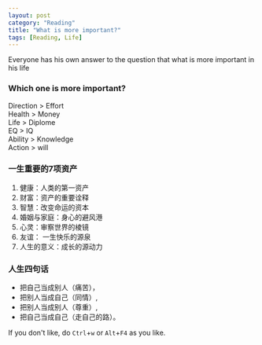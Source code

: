 ```yaml
---
layout: post
category: "Reading"
title: "What is more important?"
tags: [Reading, Life]
---
```


Everyone has his own answer to the question that what is more important in his life

### Which one is more important?

Direction > Effort  
Health > Money  
Life > Diplome  
EQ > IQ  
Ability > Knowledge  
Action > will  

<!--more-->

### 一生重要的7项资产

1. 健康：人类的第一资产  
2. 财富：资产的重要诠释  
3. 智慧：改变命运的资本  
4. 婚姻与家庭：身心的避风港  
5. 心灵：审察世界的棱镜  
6. 友谊： 一生快乐的源泉  
7. 人生的意义：成长的源动力

### 人生四句话

- 把自己当成别人（痛苦），  
- 把别人当成自己（同情）,  
- 把别人当成别人（尊重）,  
- 把自己当成自己（走自己的路）。  


If you don't like, do `Ctrl`+`w` or `Alt`+`F4` as you like.
